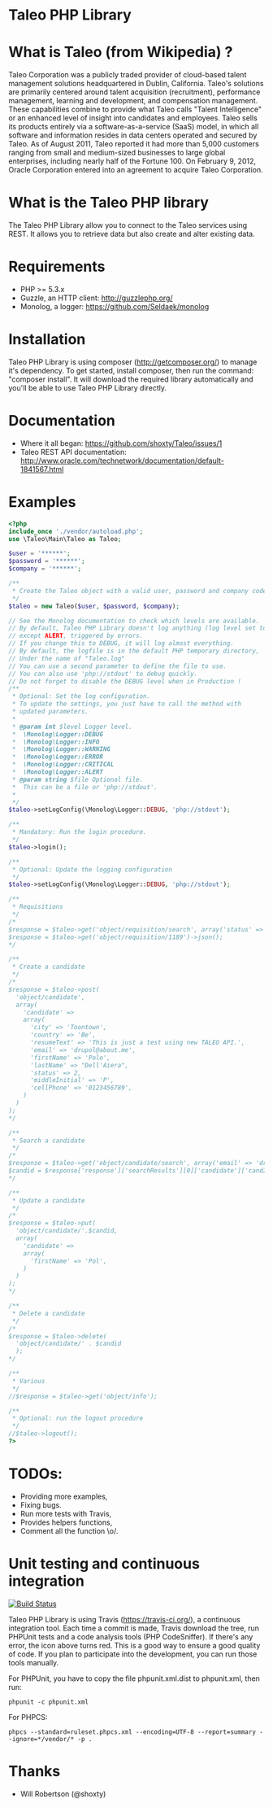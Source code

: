 Taleo PHP Library
=================

What is Taleo (from Wikipedia) ?
================================
Taleo Corporation was a publicly traded provider of cloud-based talent management solutions headquartered in Dublin, California.
Taleo's solutions are primarily centered around talent acquisition (recruitment), performance management, learning and development, and compensation management.
These capabilities combine to provide what Taleo calls "Talent Intelligence" or an enhanced level of insight into candidates and employees.
Taleo sells its products entirely via a software-as-a-service (SaaS) model, in which all software and information resides in data centers operated and secured by Taleo.
As of August 2011, Taleo reported it had more than 5,000 customers ranging from small and medium-sized businesses to large global enterprises, including nearly half of the Fortune 100.
On February 9, 2012, Oracle Corporation entered into an agreement to acquire Taleo Corporation.

What is the Taleo PHP library
=============================
The Taleo PHP Library allow you to connect to the Taleo services using REST.
It allows you to retrieve data but also create and alter existing data.

Requirements
============
 * PHP >= 5.3.x
 * Guzzle, an HTTP client: http://guzzlephp.org/
 * Monolog, a logger: https://github.com/Seldaek/monolog

Installation
============
Taleo PHP Library is using composer (http://getcomposer.org/) to manage it's dependency.
To get started, install composer, then run the command: "composer install".
It will download the required library automatically and you'll be able to use Taleo PHP Library directly.

Documentation
=============
 * Where it all began: https://github.com/shoxty/Taleo/issues/1
 * Taleo REST API documentation: http://www.oracle.com/technetwork/documentation/default-1841567.html

Examples
========

```php
<?php
include_once './vendor/autoload.php';
use \Taleo\Main\Taleo as Taleo;

$user = '******';
$password = '******';
$company = '******';

/**
 * Create the Taleo object with a valid user, password and company code.
 */
$taleo = new Taleo($user, $password, $company);

// See the Monolog documentation to check which levels are available.
// By default, Taleo PHP Library doesn't log anything (log level set to ALERT)
// except ALERT, triggered by errors.
// If you change this to DEBUG, it will log almost everything.
// By default, the logfile is in the default PHP temporary directory,
// Under the name of "Taleo.log"
// You can use a second parameter to define the file to use.
// You can also use 'php://stdout' to debug quickly.
// Do not forget to disable the DEBUG level when in Production !
/**
 * Optional: Set the log configuration.
 * To update the settings, you just have to call the method with
 * updated parameters.
 *
 * @param int $level Logger level.
 *  \Monolog\Logger::DEBUG
 *  \Monolog\Logger::INFO
 *  \Monolog\Logger::WARNING
 *  \Monolog\Logger::ERROR
 *  \Monolog\Logger::CRITICAL
 *  \Monolog\Logger::ALERT
 * @param string $file Optional file.
 *  This can be a file or 'php://stdout'.
 *
 */
$taleo->setLogConfig(\Monolog\Logger::DEBUG, 'php://stdout');

/**
 * Mandatory: Run the login procedure.
 */
$taleo->login();

/**
 * Optional: Update the logging configuration
 */
$taleo->setLogConfig(\Monolog\Logger::DEBUG, 'php://stdout');

/**
 * Requisitions
 */
/*
$response = $taleo->get('object/requisition/search', array('status' => 'open', 'cws' => 1))->json();
$response = $taleo->get('object/requisition/1189')->json();
*/

/**
 * Create a candidate
 */
/*
$response = $taleo->post(
  'object/candidate',
  array(
    'candidate' =>
    array(
      'city' => 'Toontown',
      'country' => 'Be',
      'resumeText' => 'This is just a test using new TALEO API.',
      'email' => 'drupol@about.me',
      'firstName' => 'Polo',
      'lastName' => "Dell'Aiera",
      'status' => 2,
      'middleInitial' => 'P',
      'cellPhone' => '0123456789',
    )
  )
);
*/

/**
 * Search a candidate
 */
/*
$response = $taleo->get('object/candidate/search', array('email' => 'drupol@about.me'))->json();
$candid = $response['response']['searchResults'][0]['candidate']['candId'];
*/

/**
 * Update a candidate
 */
/*
$response = $taleo->put(
  'object/candidate/'.$candid,
  array(
    'candidate' =>
    array(
      'firstName' => 'Pol',
    )
  )
);
*/

/**
 * Delete a candidate
 */
/*
$response = $taleo->delete(
  'object/candidate/' . $candid
  );
*/

/**
 * Various
 */
//$response = $taleo->get('object/info');

/**
 * Optional: run the logout procedure
 */
//$taleo->logout();
?>
```

TODOs:
======
 * Providing more examples,
 * Fixing bugs.
 * Run more tests with Travis,
 * Provides helpers functions,
 * Comment all the function \o/.

Unit testing and continuous integration
=======================================
[![Build Status](https://secure.travis-ci.org/Polzme/Taleo.png)](http://travis-ci.org/Polzme/Taleo)

Taleo PHP Library is using Travis (https://travis-ci.org/), a continuous integration tool.
Each time a commit is made, Travis download the tree, run PHPUnit tests and a code analysis tools (PHP CodeSniffer).
If there's any error, the icon above turns red.
This is a good way to ensure a good quality of code.
If you plan to participate into the development, you can run those tools manually.

For PHPUnit, you have to copy the file phpunit.xml.dist to phpunit.xml, then run:
```
phpunit -c phpunit.xml
```
For PHPCS:
```
phpcs --standard=ruleset.phpcs.xml --encoding=UTF-8 --report=summary --ignore=*/vendor/* -p .
```

Thanks
======
 * Will Robertson (@shoxty)
